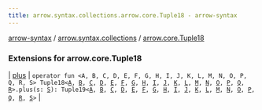 ```yaml
---
title: arrow.syntax.collections.arrow.core.Tuple18 - arrow-syntax
---
```


[arrow-syntax](../../index.html) / [arrow.syntax.collections](../index.html) / [arrow.core.Tuple18](./index.html)

### Extensions for arrow.core.Tuple18

| [plus](plus.html) | `operator fun <A, B, C, D, E, F, G, H, I, J, K, L, M, N, O, P, Q, R, S> Tuple18<`[`A`](plus.html#A)`, `[`B`](plus.html#B)`, `[`C`](plus.html#C)`, `[`D`](plus.html#D)`, `[`E`](plus.html#E)`, `[`F`](plus.html#F)`, `[`G`](plus.html#G)`, `[`H`](plus.html#H)`, `[`I`](plus.html#I)`, `[`J`](plus.html#J)`, `[`K`](plus.html#K)`, `[`L`](plus.html#L)`, `[`M`](plus.html#M)`, `[`N`](plus.html#N)`, `[`O`](plus.html#O)`, `[`P`](plus.html#P)`, `[`Q`](plus.html#Q)`, `[`R`](plus.html#R)`>.plus(s: `[`S`](plus.html#S)`): Tuple19<`[`A`](plus.html#A)`, `[`B`](plus.html#B)`, `[`C`](plus.html#C)`, `[`D`](plus.html#D)`, `[`E`](plus.html#E)`, `[`F`](plus.html#F)`, `[`G`](plus.html#G)`, `[`H`](plus.html#H)`, `[`I`](plus.html#I)`, `[`J`](plus.html#J)`, `[`K`](plus.html#K)`, `[`L`](plus.html#L)`, `[`M`](plus.html#M)`, `[`N`](plus.html#N)`, `[`O`](plus.html#O)`, `[`P`](plus.html#P)`, `[`Q`](plus.html#Q)`, `[`R`](plus.html#R)`, `[`S`](plus.html#S)`>` |

